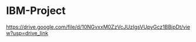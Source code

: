 # IBM-Project
https://drive.google.com/file/d/10NGvxxM0ZzVcJUzIgsVUpyGcz1BBipDt/view?usp=drive_link
